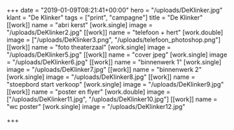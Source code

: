 +++
date = "2019-01-09T08:21:41+00:00"
hero = "/uploads/DeKlinker.jpg"
klant = "De Klinker"
tags = ["print", "campagne"]
title = "De Klinker"
[[work]]
name = "abri kerst"
[work.single]
image = "/uploads/DeKlinker2.jpg"
[[work]]
name = "telefoon + hert"
[work.double]
image = ["/uploads/DeKlinker3.png", "/uploads/telefoon_photoshop.png"]
[[work]]
name = "foto theaterzaal"
[work.single]
image = "/uploads/DeKlinker5.jpg"
[[work]]
name = "cover jpeg"
[work.single]
image = "/uploads/DeKlinker6.jpg"
[[work]]
name = "binnenwerk 1"
[work.single]
image = "/uploads/DeKlinker7.jpg"
[[work]]
name = "binnenwerk 2"
[work.single]
image = "/uploads/DeKlinker8.jpg"
[[work]]
name = "stoepbord start verkoop"
[work.single]
image = "/uploads/DeKlinker9.jpg"
[[work]]
name = "poster en flyer"
[work.double]
image = ["/uploads/DeKlinker11.jpg", "/uploads/DeKlinker10.jpg"]
[[work]]
name = "wc poster"
[work.single]
image = "/uploads/DeKlinker12.jpg"

+++
